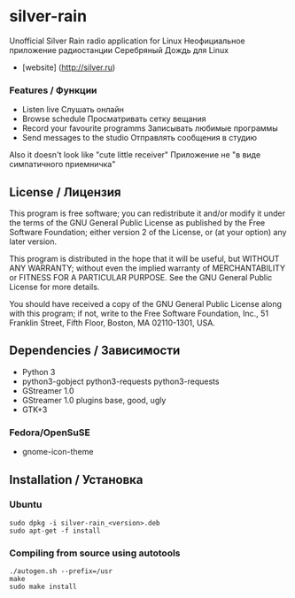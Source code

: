 silver-rain
===========

Unofficial Silver Rain radio application for Linux
Неофициальное приложение радиостанции Серебряный Дождь для Linux
* [website] (http://silver.ru)

### Features / Функции
* Listen live
  Слушать онлайн
* Browse schedule
  Просматривать сетку вещания
* Record your favourite programms
  Записывать любимые программы
* Send messages to the studio
  Отправлять сообщения в студию

Also it doesn't look like "cute little receiver"
Приложение не "в виде симпатичного приемничка" 

License / Лицензия
-------
This program is free software; you can redistribute it and/or modify it under the terms of the GNU
General Public License as published by the Free Software Foundation; either version 2 of the
License, or (at your option) any later version.

This program is distributed in the hope that it will be useful, but WITHOUT ANY WARRANTY; without
even the implied warranty of MERCHANTABILITY or FITNESS FOR A PARTICULAR PURPOSE.  See the GNU
General Public License for more details.

You should have received a copy of the GNU General Public License along with this program; if not,
write to the Free Software Foundation, Inc., 51 Franklin Street, Fifth Floor, Boston, MA 02110-1301,
USA.

Dependencies / Зависимости
------------
* Python 3
* python3-gobject python3-requests python3-requests
* GStreamer 1.0
* GStreamer 1.0 plugins base, good, ugly
* GTK+3
### Fedora/OpenSuSE
* gnome-icon-theme

Installation / Установка
------------
### Ubuntu

    sudo dpkg -i silver-rain_<version>.deb
    sudo apt-get -f install

### Compiling from source using autotools

    ./autogen.sh --prefix=/usr
    make
    sudo make install
